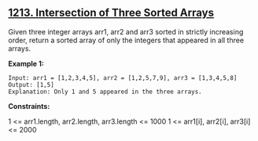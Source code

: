 ## [1213. Intersection of Three Sorted Arrays](https://leetcode.com/problems/intersection-of-three-sorted-arrays/)

Given three integer arrays arr1, arr2 and arr3 sorted in strictly increasing order, return a sorted array of only the integers that appeared in all three arrays.

**Example 1:**

```
Input: arr1 = [1,2,3,4,5], arr2 = [1,2,5,7,9], arr3 = [1,3,4,5,8]
Output: [1,5]
Explanation: Only 1 and 5 appeared in the three arrays.
```

**Constraints:**

1 <= arr1.length, arr2.length, arr3.length <= 1000
1 <= arr1[i], arr2[i], arr3[i] <= 2000
